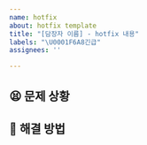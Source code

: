 ```yaml
---
name: hotfix
about: hotfix template
title: "[담장자 이름] - hotfix 내용"
labels: "\U0001F6A8긴급"
assignees: ''

---
```


## 😫 문제 상황

## 🔧 해결 방법

<!--## 📘 참고 사항-->
